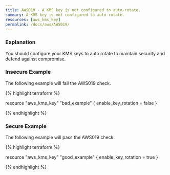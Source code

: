 ```yaml
---
title: AWS019 - A KMS key is not configured to auto-rotate.
summary: A KMS key is not configured to auto-rotate. 
resources: [aws_kms_key] 
permalink: /docs/aws/AWS019/
---
```

### Explanation


You should configure your KMS keys to auto rotate to maintain security and defend against compromise.



### Insecure Example

The following example will fail the AWS019 check.

{% highlight terraform %}

resource "aws_kms_key" "bad_example" {
	enable_key_rotation = false
}

{% endhighlight %}



### Secure Example

The following example will pass the AWS019 check.

{% highlight terraform %}

resource "aws_kms_key" "good_example" {
	enable_key_rotation = true
}

{% endhighlight %}



